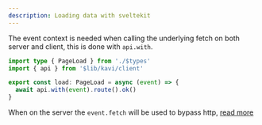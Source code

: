 ```yaml
---
description: Loading data with sveltekit
---
```


The event context is needed when calling the underlying fetch on both server and client, this is done with `api.with`. 

```ts file=+page.ts/+page.server.ts
import type { PageLoad } from './$types'
import { api } from '$lib/kavi/client'

export const load: PageLoad = async (event) => {
  await api.with(event).route().ok()
}
```

When on the server the `event.fetch` will be used to bypass http, [read more](https://kit.svelte.dev/docs/load#making-fetch-requests)